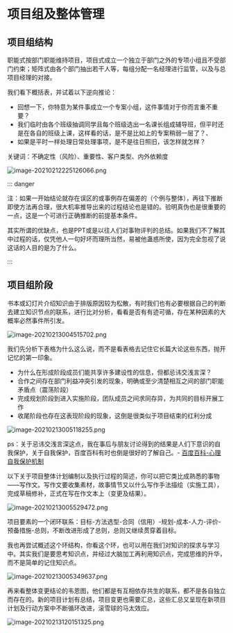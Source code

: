 # 项目组及整体管理

## 项目组结构

职能式按部门职能维持项目，项目式成立一个独立于部门之外的专项小组且不受部门约束；矩阵式由各个部门抽出若干人等，每组分配一名经理进行监管，以及与总项目经理的对接。

我们看下概括表，并试着以下逆向推论：

* 回想一下，你特意为某件事成立一个专案小组，这件事情对于你而言重不重要？
* 我们临时由各个班级抽调同学且每个班级选出一名课长组成辅导班，但平时还是在各自的班级上课，这样看的话，是不是比如上的专案稍弱一层了？、
* 如果是平时一样处理日常处理事项，是不是往日照旧，该怎样就怎样？

关键词：不确定性（风险）、重要性、客户类型、内外依赖度

![image-20210212225126066.png](https://i.loli.net/2021/02/13/4qRxyNTul98Vmvn.png)

::: danger

注：如果一开始结论就存在误区的或事例存在偏差的（个例与整体），再往下推断即使方法再合理，很大机率推导出来的过程结论也是错的。验明真伪也是很重要的一点，这是一个可进行正确推断的前提基本条件。

其实所谓的优缺点，也是PPT或是以往人们对事物评判的总结。如果我们不了解其中过程的话，仅凭他人一句好坏而理所当然，易被他蛊惑所使，因为完全忽视了说这话的人目的是为了什么。

:::

##  项目组阶段

书本或幻灯片介绍知识由于排版原因较为松散，有时我们也有必要根据自己的判断去建立知识节点的联系，进行比对分析，看看是否有有迹可循，存在某种因素的大概率必然事件所引发。

![image-20210213004515702.png](https://i.loli.net/2021/02/13/ep8rvB4HsCcXoW6.png)

我们先分析下表格为什么这么说，而不是看表格去记住它长篇大论这些东西，抛开记忆的第一印象。

* 为什么在形成阶段成员们能共享许多建设性的信息，但都忌讳交浅言深？
* 合作之间存在部门利益冲突引发的现象，明确或至少清楚相互之间的部门职能矛盾点（震荡阶段）
* 完成规划阶段到进入实施阶段，团队成员之间求同存异，为共同的目标开展工作
* 收尾阶段也存在这表现阶段的现象，这倒是很类似于项目结束的红利分成

![image-20210213005118255.png](https://i.loli.net/2021/02/13/yRec2KSZia9P3XM.png)

ps：关于忌讳交浅言深这点，我在事后与朋友讨论得到的结果是人们下意识的自我保护，关于自我保护，百度百科有时也倒是很好的了解自己。-  [百度百科-心理自我保护机制](https://baike.baidu.com/item/%E5%BF%83%E7%90%86%E8%87%AA%E6%88%91%E4%BF%9D%E6%8A%A4%E6%9C%BA%E5%88%B6/9330645?fr=aladdin#11)

以下关于项目整体计划编制以及执行过程的简述，你可以把它类比成熟悉的事物——写作文。写作文要收集素材，故事情节又以什么写作手法描绘（实施工具），完成草稿修补，正式在写在作文本上（变更及结果）。

![image-20210213005529472.png](https://i.loli.net/2021/02/13/XQLNIBGDAEqTW8O.png)

项目要素的一个闭环联系：目标-方法选型-合同（信用）-规划-成本-人力-评价-预备措施-总则，不断改进形成了总则，总则又继续贯穿着目标。

我也再尝试概述这个环结构，你看这个环，也可以用在我们对知识的探求与学习中。其实我们是要思考知识点，并经过大脑加工再利用知识点，完成思维的升华，而不是简单的记住知识点。

![image-20210213005349637.png](https://i.loli.net/2021/02/13/938gbEjiUZBrw57.png)

再来看整体变更结论的韦恩图，他们都是有互相依存共生的联系，都不是各自独立而存在的。新的项目计划有总结，项目变更也需要汇总，这些汇总又呈现在新项目计划及行动方案中不断循环改进，滚雪球的马太效应。

![image-20210213120151325.png](https://i.loli.net/2021/02/13/4yFsatAKoGievZU.png)